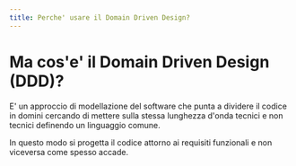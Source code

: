 ```yaml
---
title: Perche' usare il Domain Driven Design?
---
```


# Ma cos'e' il Domain Driven Design (DDD)?


E' un approccio di modellazione del software che punta a dividere il codice in domini cercando di mettere sulla stessa lunghezza d'onda tecnici e non tecnici definendo un linguaggio comune.

In questo modo si progetta il codice attorno ai requisiti funzionali e non viceversa come spesso accade.


